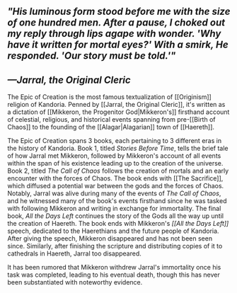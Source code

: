 ## *"His luminous form stood before me with the size of one hundred men. After a pause, I choked out my reply through lips agape with wonder. 'Why have it written for mortal eyes?' With a smirk, He responded. 'Our story must be told.'"*
## *—Jarral, the Original Cleric*

The Epic of Creation is the most famous textualization of [[Originism]] religion of Kandoria. Penned by [[Jarral, the Original Cleric]], it's written as a dictation of [[Mikkeron, the Progenitor God|Mikkeron's]] firsthand account of celestial, religious, and historical events spanning from pre-[[Birth of Chaos]] to the founding of the [[Alagar|Alagarian]] town of [[Haereth]]. 

The Epic of Creation spans 3 books, each pertaining to 3 different eras in the history of Kandoria.
Book 1, titled *Stories Before Time*, tells the brief tale of how Jarral met Mikkeron, followed by Mikkeron's account of all events within the span of his existence leading up to the creation of the universe. 
Book 2, titled *The Call of Chaos* follows the creation of mortals and an early encounter with the forces of Chaos. The book ends with [[The Sacrifice]], which diffused a potential war between the gods and the forces of Chaos. Notably, Jarral was alive during many of the events of *The Call of Chaos*, and he witnessed many of the book's events firsthand since he was tasked with following Mikkeron and writing in exchange for immortality. 
The final book, *All the Days Left* continues the story of the Gods all the way up until the creation of Haereth. The book ends with Mikkeron's *[[All the Days Left]]* speech, dedicated to the Haerethians and the future people of Kandoria. After giving the speech, Mikkeron disappeared and has not been seen since. Similarly, after finishing the scripture and distributing copies of it to cathedrals in Haereth, Jarral too disappeared.

It has been rumored that Mikkeron withdrew Jarral's immortality once his task was completed, leading to his eventual death, though this has never been substantiated with noteworthy evidence.